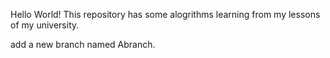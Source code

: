 Hello World!
This repository has some alogrithms learning from my lessons of my university.

add a new branch named Abranch.
